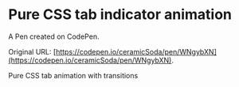 # Pure CSS tab indicator animation

A Pen created on CodePen.

Original URL: [https://codepen.io/ceramicSoda/pen/WNgybXN](https://codepen.io/ceramicSoda/pen/WNgybXN).

Pure CSS tab animation with transitions